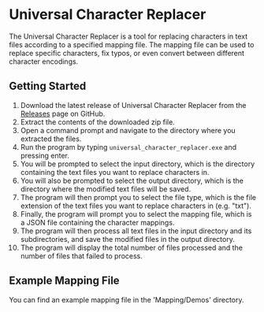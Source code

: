 ﻿# Universal Character Replacer
The Universal Character Replacer is a tool for replacing characters in text files according to a specified mapping file. The mapping file can be used to replace specific characters, fix typos, or even convert between different character encodings.

## Getting Started
1. Download the latest release of Universal Character Replacer from the [Releases](https://github.com/ellipszist/UCR/releases/latest) page on GitHub.
2. Extract the contents of the downloaded zip file.
3. Open a command prompt and navigate to the directory where you extracted the files.
4. Run the program by typing `universal_character_replacer.exe` and pressing enter.
5. You will be prompted to select the input directory, which is the directory containing the text files you want to replace characters in.
6. You will also be prompted to select the output directory, which is the directory where the modified text files will be saved.
7. The program will then prompt you to select the file type, which is the file extension of the text files you want to replace characters in (e.g. "txt").
8. Finally, the program will prompt you to select the mapping file, which is a JSON file containing the character mappings.
9. The program will then process all text files in the input directory and its subdirectories, and save the modified files in the output directory.
10. The program will display the total number of files processed and the number of files that failed to process.

## Example Mapping File
You can find an example mapping file in the 'Mapping/Demos' directory.
